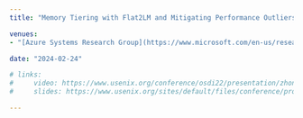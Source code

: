 ```yaml
---
title: "Memory Tiering with Flat2LM and Mitigating Performance Outliers"

venues:
- "[Azure Systems Research Group](https://www.microsoft.com/en-us/research/group/azure-systems-research/), Microsoft, *February 2024*"

date: "2024-02-24"

# links:
#     video: https://www.usenix.org/conference/osdi22/presentation/zhong
#     slides: https://www.usenix.org/sites/default/files/conference/protected-files/osdi22_slides_zhong_yuhong.pdf

---
```

